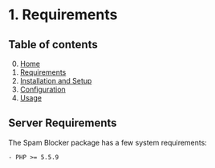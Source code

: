 # 1. Requirements

## Table of contents

0. [Home](0-Home.md)
1. [Requirements](1-Requirements.md)
2. [Installation and Setup](2-Installation-and-Setup.md)
3. [Configuration](3-Configuration.md)
4. [Usage](4-Usage.md)

## Server Requirements

The Spam Blocker package has a few system requirements:

```
- PHP >= 5.5.9
```
